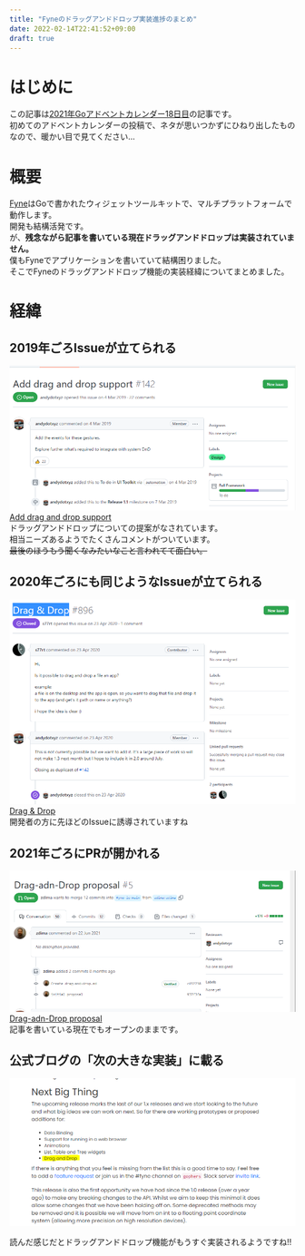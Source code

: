 ```yaml
---
title: "Fyneのドラッグアンドドロップ実装進捗のまとめ"
date: 2022-02-14T22:41:52+09:00
draft: true
---
```


# はじめに
この記事は[2021年Goアドベントカレンダー18日目](https://qiita.com/advent-calendar/2021/go)の記事です。\
初めてのアドベントカレンダーの投稿で、ネタが思いつかずにひねり出したものなので、暖かい目で見てください...

# 概要

[Fyne](https://fyne.io/)はGoで書かれたウィジェットツールキットで、マルチプラットフォームで動作します。\
開発も結構活発です。\
が、**残念ながら記事を書いている現在ドラッグアンドドロップは実装されていません。**\
僕もFyneでアプリケーションを書いていて結構困りました。\
そこでFyneのドラッグアンドドロップ機能の実装経緯についてまとめました。
# 経緯
## 2019年ごろIssueが立てられる
![img](/images/Fyne-drag-and-drop-issue1.png)
[Add drag and drop support](https://github.com/fyne-io/fyne/issues/142)\
ドラッグアンドドロップについての提案がなされています。\
相当ニーズあるようでたくさんコメントがついています。\
~~最後のほうもう聞くなみたいなこと言われてて面白い。~~

## 2020年ごろにも同じようなIssueが立てられる
![img](/images/Fyne-drag-and-drop-issue2.png)
[Drag & Drop](https://github.com/fyne-io/fyne/issues/896)\
開発者の方に先ほどのIssueに誘導されていますね


## 2021年ごろにPRが開かれる
![img](/images/Fyne-drag-and-drop-PR1.png)
[Drag-adn-Drop proposal](https://github.com/fyne-io/proposals/pull/5)\
記事を書いている現在でもオープンのままです。

## 公式ブログの「次の大きな実装」に載る
![img](/images/Fyne-drag-and-drop-blog1.png)

読んだ感じだとドラッグアンドドロップ機能がもうすぐ実装されるようですね!!

